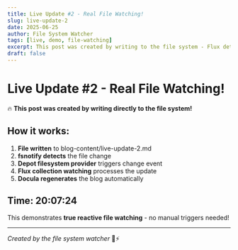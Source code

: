 ```yaml
---
title: Live Update #2 - Real File Watching!
slug: live-update-2
date: 2025-06-25
author: File System Watcher
tags: [live, demo, file-watching]
excerpt: This post was created by writing to the file system - Flux detected it automatically!
draft: false
---
```


# Live Update #2 - Real File Watching!

🔥 **This post was created by writing directly to the file system!**

## How it works:

1. **File written** to blog-content/live-update-2.md
2. **fsnotify detects** the file change
3. **Depot filesystem provider** triggers change event
4. **Flux collection watching** processes the update
5. **Docula regenerates** the blog automatically

## Time: 20:07:24

This demonstrates **true reactive file watching** - no manual triggers needed!

---

*Created by the file system watcher* 📁⚡